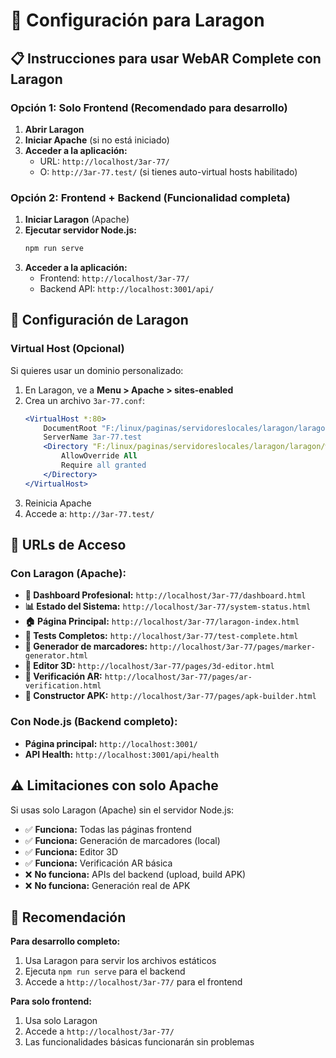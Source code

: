 # 🚀 Configuración para Laragon

## 📋 Instrucciones para usar WebAR Complete con Laragon

### **Opción 1: Solo Frontend (Recomendado para desarrollo)**

1. **Abrir Laragon**
2. **Iniciar Apache** (si no está iniciado)
3. **Acceder a la aplicación:**
   - URL: `http://localhost/3ar-77/`
   - O: `http://3ar-77.test/` (si tienes auto-virtual hosts habilitado)

### **Opción 2: Frontend + Backend (Funcionalidad completa)**

1. **Iniciar Laragon** (Apache)
2. **Ejecutar servidor Node.js:**
   ```bash
   npm run serve
   ```
3. **Acceder a la aplicación:**
   - Frontend: `http://localhost/3ar-77/`
   - Backend API: `http://localhost:3001/api/`

## 🔧 Configuración de Laragon

### **Virtual Host (Opcional)**
Si quieres usar un dominio personalizado:

1. En Laragon, ve a **Menu > Apache > sites-enabled**
2. Crea un archivo `3ar-77.conf`:
   ```apache
   <VirtualHost *:80>
       DocumentRoot "F:/linux/paginas/servidoreslocales/laragon/laragon/www/3ar-77"
       ServerName 3ar-77.test
       <Directory "F:/linux/paginas/servidoreslocales/laragon/laragon/www/3ar-77">
           AllowOverride All
           Require all granted
       </Directory>
   </VirtualHost>
   ```
3. Reinicia Apache
4. Accede a: `http://3ar-77.test/`

## 📱 URLs de Acceso

### **Con Laragon (Apache):**
- **🚀 Dashboard Profesional:** `http://localhost/3ar-77/dashboard.html`
- **📊 Estado del Sistema:** `http://localhost/3ar-77/system-status.html`
- **🏠 Página Principal:** `http://localhost/3ar-77/laragon-index.html`
- **🧪 Tests Completos:** `http://localhost/3ar-77/test-complete.html`
- **🎯 Generador de marcadores:** `http://localhost/3ar-77/pages/marker-generator.html`
- **🎨 Editor 3D:** `http://localhost/3ar-77/pages/3d-editor.html`
- **📱 Verificación AR:** `http://localhost/3ar-77/pages/ar-verification.html`
- **🔨 Constructor APK:** `http://localhost/3ar-77/pages/apk-builder.html`

### **Con Node.js (Backend completo):**
- **Página principal:** `http://localhost:3001/`
- **API Health:** `http://localhost:3001/api/health`

## ⚠️ Limitaciones con solo Apache

Si usas solo Laragon (Apache) sin el servidor Node.js:

- ✅ **Funciona:** Todas las páginas frontend
- ✅ **Funciona:** Generación de marcadores (local)
- ✅ **Funciona:** Editor 3D
- ✅ **Funciona:** Verificación AR básica
- ❌ **No funciona:** APIs del backend (upload, build APK)
- ❌ **No funciona:** Generación real de APK

## 🚀 Recomendación

**Para desarrollo completo:**
1. Usa Laragon para servir los archivos estáticos
2. Ejecuta `npm run serve` para el backend
3. Accede a `http://localhost/3ar-77/` para el frontend

**Para solo frontend:**
1. Usa solo Laragon
2. Accede a `http://localhost/3ar-77/`
3. Las funcionalidades básicas funcionarán sin problemas

